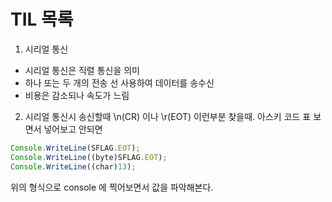 # TIL 목록

1. 시리얼 통신
- 시리얼 통신은 직렬 통신을 의미 
- 하나 또는 두 개의 전송 선 사용하여 데이터를 송수신
- 비용은 감소되나 속도가 느림


2. 시리얼 통신시 송신할때 \n(CR) 이나 \r(EOT) 이런부분 찾을때.
아스키 코드 표 보면서 넣어보고 안되면
```jsx
Console.WriteLine(SFLAG.EOT);
Console.WriteLine((byte)SFLAG.EOT);
Console.WriteLine((char)13);
```
위의 형식으로 console 에 찍어보면서 값을 파악해본다.

